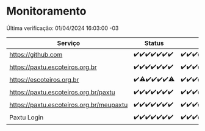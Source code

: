 # Monitoramento

Última verificação: 01/04/2024 16:03:00 -03

|Serviço|Status|Últimas 24h|
|---|---|---|
|https://github.com|<span title="2024-03-25: OK=24">✔️</span><span title="2024-03-26: OK=24">✔️</span><span title="2024-03-27: OK=24">✔️</span><span title="2024-03-28: OK=24">✔️</span><span title="2024-03-29: OK=24">✔️</span><span title="2024-03-30: OK=24">✔️</span><span title="2024-03-31: OK=20">✔️</span>|<span title="31/03/2024 17:06:00 -03 : 200">✔️</span><span title="31/03/2024 18:03:00 -03 : 200">✔️</span><span title="31/03/2024 19:06:00 -03 : 200">✔️</span><span title="31/03/2024 20:04:00 -03 : 200">✔️</span><span title="31/03/2024 21:34:00 -03 : 200">✔️</span><span title="31/03/2024 22:51:00 -03 : 200">✔️</span><span title="31/03/2024 23:22:00 -03 : 200">✔️</span><span title="01/04/2024 00:07:00 -03 : 200">✔️</span><span title="01/04/2024 01:08:00 -03 : 200">✔️</span><span title="01/04/2024 02:06:00 -03 : 200">✔️</span><span title="01/04/2024 03:09:00 -03 : 200">✔️</span><span title="01/04/2024 04:06:00 -03 : 200">✔️</span><span title="01/04/2024 05:10:00 -03 : 200">✔️</span><span title="01/04/2024 06:07:00 -03 : 200">✔️</span><span title="01/04/2024 07:07:00 -03 : 200">✔️</span><span title="01/04/2024 08:07:00 -03 : 200">✔️</span><span title="01/04/2024 09:12:00 -03 : 200">✔️</span><span title="01/04/2024 10:06:00 -03 : 200">✔️</span><span title="01/04/2024 11:06:00 -03 : 200">✔️</span><span title="01/04/2024 12:06:00 -03 : 200">✔️</span><span title="01/04/2024 13:08:00 -03 : 200">✔️</span><span title="01/04/2024 14:08:00 -03 : 200">✔️</span><span title="01/04/2024 15:07:00 -03 : 200">✔️</span><span title="01/04/2024 16:03:00 -03 : 200">✔️</span>|
|https://paxtu.escoteiros.org.br|<span title="2024-03-25: OK=24">✔️</span><span title="2024-03-26: OK=24">✔️</span><span title="2024-03-27: OK=24">✔️</span><span title="2024-03-28: OK=24">✔️</span><span title="2024-03-29: OK=24">✔️</span><span title="2024-03-30: OK=24">✔️</span><span title="2024-03-31: OK=20">✔️</span>|<span title="31/03/2024 17:06:00 -03 : 200">✔️</span><span title="31/03/2024 18:03:00 -03 : 200">✔️</span><span title="31/03/2024 19:06:00 -03 : 200">✔️</span><span title="31/03/2024 20:04:00 -03 : 200">✔️</span><span title="31/03/2024 21:34:00 -03 : 200">✔️</span><span title="31/03/2024 22:51:00 -03 : 200">✔️</span><span title="31/03/2024 23:22:00 -03 : 200">✔️</span><span title="01/04/2024 00:07:00 -03 : 200">✔️</span><span title="01/04/2024 01:08:00 -03 : 200">✔️</span><span title="01/04/2024 02:06:00 -03 : 200">✔️</span><span title="01/04/2024 03:09:00 -03 : 200">✔️</span><span title="01/04/2024 04:06:00 -03 : 200">✔️</span><span title="01/04/2024 05:10:00 -03 : 200">✔️</span><span title="01/04/2024 06:07:00 -03 : 200">✔️</span><span title="01/04/2024 07:07:00 -03 : 200">✔️</span><span title="01/04/2024 08:07:00 -03 : 200">✔️</span><span title="01/04/2024 09:12:00 -03 : 200">✔️</span><span title="01/04/2024 10:06:00 -03 : 200">✔️</span><span title="01/04/2024 11:06:00 -03 : 200">✔️</span><span title="01/04/2024 12:06:00 -03 : 200">✔️</span><span title="01/04/2024 13:08:00 -03 : 200">✔️</span><span title="01/04/2024 14:08:00 -03 : 200">✔️</span><span title="01/04/2024 15:07:00 -03 : 200">✔️</span><span title="01/04/2024 16:03:00 -03 : 200">✔️</span>|
|https://escoteiros.org.br|<span title="2024-03-25: OK=24">✔️</span><span title="2024-03-26: OK=23, Falhas=1">⚠️</span><span title="2024-03-27: OK=24">✔️</span><span title="2024-03-28: OK=24">✔️</span><span title="2024-03-29: OK=24">✔️</span><span title="2024-03-30: OK=24">✔️</span><span title="2024-03-31: OK=19, Falhas=1">⚠️</span>|<span title="31/03/2024 17:06:00 -03 : 200">✔️</span><span title="31/03/2024 18:03:00 -03 : 200">✔️</span><span title="31/03/2024 19:06:00 -03 : 200">✔️</span><span title="31/03/2024 20:04:00 -03 : 200">✔️</span><span title="31/03/2024 21:34:00 -03 : 200">✔️</span><span title="31/03/2024 22:51:00 -03 : 200">✔️</span><span title="31/03/2024 23:22:00 -03 : 200">✔️</span><span title="01/04/2024 00:07:00 -03 : 200">✔️</span><span title="01/04/2024 01:08:00 -03 : 200">✔️</span><span title="01/04/2024 02:06:00 -03 : 200">✔️</span><span title="01/04/2024 03:09:00 -03 : 200">✔️</span><span title="01/04/2024 04:06:00 -03 : 200">✔️</span><span title="01/04/2024 05:10:00 -03 : 200">✔️</span><span title="01/04/2024 06:07:00 -03 : 200">✔️</span><span title="01/04/2024 07:07:00 -03 : 200">✔️</span><span title="01/04/2024 08:07:00 -03 : 200">✔️</span><span title="01/04/2024 09:12:00 -03 : 200">✔️</span><span title="01/04/2024 10:06:00 -03 : 200">✔️</span><span title="01/04/2024 11:06:00 -03 : 200">✔️</span><span title="01/04/2024 12:06:00 -03 : 200">✔️</span><span title="01/04/2024 13:08:00 -03 : 200">✔️</span><span title="01/04/2024 14:08:00 -03 : 200">✔️</span><span title="01/04/2024 15:07:00 -03 : 200">✔️</span><span title="01/04/2024 16:03:00 -03 : 200">✔️</span>|
|https://paxtu.escoteiros.org.br/paxtu|<span title="2024-03-25: OK=24">✔️</span><span title="2024-03-26: OK=24">✔️</span><span title="2024-03-27: OK=24">✔️</span><span title="2024-03-28: OK=24">✔️</span><span title="2024-03-29: OK=24">✔️</span><span title="2024-03-30: OK=24">✔️</span><span title="2024-03-31: OK=20">✔️</span>|<span title="31/03/2024 17:06:00 -03 : 200">✔️</span><span title="31/03/2024 18:03:00 -03 : 200">✔️</span><span title="31/03/2024 19:06:00 -03 : 200">✔️</span><span title="31/03/2024 20:04:00 -03 : 200">✔️</span><span title="31/03/2024 21:34:00 -03 : 200">✔️</span><span title="31/03/2024 22:51:00 -03 : 200">✔️</span><span title="31/03/2024 23:22:00 -03 : 200">✔️</span><span title="01/04/2024 00:07:00 -03 : 200">✔️</span><span title="01/04/2024 01:08:00 -03 : 200">✔️</span><span title="01/04/2024 02:07:00 -03 : 200">✔️</span><span title="01/04/2024 03:09:00 -03 : 200">✔️</span><span title="01/04/2024 04:06:00 -03 : 200">✔️</span><span title="01/04/2024 05:10:00 -03 : 200">✔️</span><span title="01/04/2024 06:07:00 -03 : 200">✔️</span><span title="01/04/2024 07:07:00 -03 : 200">✔️</span><span title="01/04/2024 08:07:00 -03 : 200">✔️</span><span title="01/04/2024 09:12:00 -03 : 200">✔️</span><span title="01/04/2024 10:06:00 -03 : 200">✔️</span><span title="01/04/2024 11:06:00 -03 : 200">✔️</span><span title="01/04/2024 12:06:00 -03 : 200">✔️</span><span title="01/04/2024 13:08:00 -03 : 200">✔️</span><span title="01/04/2024 14:08:00 -03 : 200">✔️</span><span title="01/04/2024 15:07:00 -03 : 200">✔️</span><span title="01/04/2024 16:03:00 -03 : 200">✔️</span>|
|https://paxtu.escoteiros.org.br/meupaxtu|<span title="2024-03-25: OK=24">✔️</span><span title="2024-03-26: OK=24">✔️</span><span title="2024-03-27: OK=24">✔️</span><span title="2024-03-28: OK=24">✔️</span><span title="2024-03-29: OK=24">✔️</span><span title="2024-03-30: OK=24">✔️</span><span title="2024-03-31: OK=20">✔️</span>|<span title="31/03/2024 17:07:00 -03 : 200">✔️</span><span title="31/03/2024 18:03:00 -03 : 200">✔️</span><span title="31/03/2024 19:06:00 -03 : 200">✔️</span><span title="31/03/2024 20:04:00 -03 : 200">✔️</span><span title="31/03/2024 21:34:00 -03 : 200">✔️</span><span title="31/03/2024 22:51:00 -03 : 200">✔️</span><span title="31/03/2024 23:22:00 -03 : 200">✔️</span><span title="01/04/2024 00:07:00 -03 : 200">✔️</span><span title="01/04/2024 01:08:00 -03 : 200">✔️</span><span title="01/04/2024 02:07:00 -03 : 200">✔️</span><span title="01/04/2024 03:09:00 -03 : 200">✔️</span><span title="01/04/2024 04:06:00 -03 : 200">✔️</span><span title="01/04/2024 05:10:00 -03 : 200">✔️</span><span title="01/04/2024 06:07:00 -03 : 200">✔️</span><span title="01/04/2024 07:07:00 -03 : 200">✔️</span><span title="01/04/2024 08:07:00 -03 : 200">✔️</span><span title="01/04/2024 09:12:00 -03 : 200">✔️</span><span title="01/04/2024 10:06:00 -03 : 200">✔️</span><span title="01/04/2024 11:06:00 -03 : 200">✔️</span><span title="01/04/2024 12:06:00 -03 : 200">✔️</span><span title="01/04/2024 13:08:00 -03 : 200">✔️</span><span title="01/04/2024 14:08:00 -03 : 200">✔️</span><span title="01/04/2024 15:07:00 -03 : 200">✔️</span><span title="01/04/2024 16:03:00 -03 : 200">✔️</span>|
|Paxtu Login|<span title="2024-03-25: OK=24">✔️</span><span title="2024-03-26: OK=24">✔️</span><span title="2024-03-27: OK=24">✔️</span><span title="2024-03-28: OK=24">✔️</span><span title="2024-03-29: OK=24">✔️</span><span title="2024-03-30: OK=24">✔️</span><span title="2024-03-31: OK=20">✔️</span>|<span title="31/03/2024 17:07:00 -03 : 200">✔️</span><span title="31/03/2024 18:03:00 -03 : 200">✔️</span><span title="31/03/2024 19:06:00 -03 : 200">✔️</span><span title="31/03/2024 20:04:00 -03 : 200">✔️</span><span title="31/03/2024 21:34:00 -03 : 200">✔️</span><span title="31/03/2024 22:51:00 -03 : 200">✔️</span><span title="31/03/2024 23:22:00 -03 : 200">✔️</span><span title="01/04/2024 00:07:00 -03 : 200">✔️</span><span title="01/04/2024 01:08:00 -03 : 200">✔️</span><span title="01/04/2024 02:07:00 -03 : 200">✔️</span><span title="01/04/2024 03:09:00 -03 : 200">✔️</span><span title="01/04/2024 04:06:00 -03 : 200">✔️</span><span title="01/04/2024 05:10:00 -03 : 200">✔️</span><span title="01/04/2024 06:07:00 -03 : 200">✔️</span><span title="01/04/2024 07:07:00 -03 : 200">✔️</span><span title="01/04/2024 08:07:00 -03 : 200">✔️</span><span title="01/04/2024 09:12:00 -03 : 200">✔️</span><span title="01/04/2024 10:06:00 -03 : 200">✔️</span><span title="01/04/2024 11:06:00 -03 : 200">✔️</span><span title="01/04/2024 12:06:00 -03 : 200">✔️</span><span title="01/04/2024 13:08:00 -03 : 200">✔️</span><span title="01/04/2024 14:08:00 -03 : 200">✔️</span><span title="01/04/2024 15:07:00 -03 : 200">✔️</span><span title="01/04/2024 16:03:00 -03 : 200">✔️</span>|
